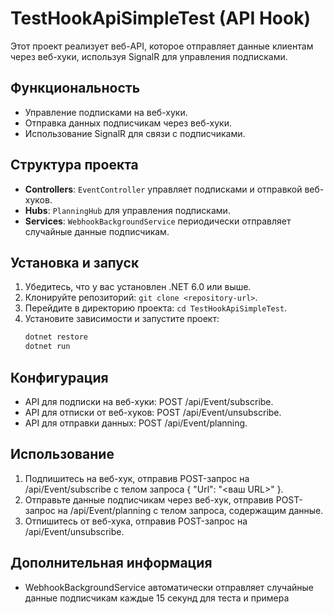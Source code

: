 # TestHookApiSimpleTest (API Hook)

Этот проект реализует веб-API, которое отправляет данные клиентам через веб-хуки, используя SignalR для управления подписками.

## Функциональность

- Управление подписками на веб-хуки.
- Отправка данных подписчикам через веб-хуки.
- Использование SignalR для связи с подписчиками.

## Структура проекта

- **Controllers**: `EventController` управляет подписками и отправкой веб-хуков.
- **Hubs**: `PlanningHub` для управления подписками.
- **Services**: `WebhookBackgroundService` периодически отправляет случайные данные подписчикам.

## Установка и запуск

1. Убедитесь, что у вас установлен .NET 6.0 или выше.
2. Клонируйте репозиторий: `git clone <repository-url>`.
3. Перейдите в директорию проекта: `cd TestHookApiSimpleTest`.
4. Установите зависимости и запустите проект: 
   ```bash
   dotnet restore
   dotnet run
   ```
   
## Конфигурация

- API для подписки на веб-хуки: POST /api/Event/subscribe.
- API для отписки от веб-хуков: POST /api/Event/unsubscribe.
- API для отправки данных: POST /api/Event/planning.
  
## Использование

1. Подпишитесь на веб-хук, отправив POST-запрос на /api/Event/subscribe с телом запроса { "Url": "<ваш URL>" }.
2. Отправьте данные подписчикам через веб-хук, отправив POST-запрос на /api/Event/planning с телом запроса, содержащим данные.
3. Отпишитесь от веб-хука, отправив POST-запрос на /api/Event/unsubscribe.
   
## Дополнительная информация

- WebhookBackgroundService автоматически отправляет случайные данные подписчикам каждые 15 секунд для теста и примера

